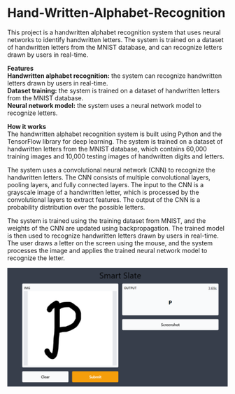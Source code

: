 # Hand-Written-Alphabet-Recognition

This project is a handwritten alphabet recognition system that uses neural networks to identify handwritten letters. The system is trained on a dataset of handwritten letters from the MNIST database, and can recognize letters drawn by users in real-time.

**Features**  
**Handwritten alphabet recognition:** the system can recognize handwritten letters drawn by users in real-time.  
**Dataset training:** the system is trained on a dataset of handwritten letters from the MNIST database.  
**Neural network model:** the system uses a neural network model to recognize letters.  

**How it works**  
The handwritten alphabet recognition system is built using Python and the TensorFlow library for deep learning. The system is trained on a dataset of handwritten letters from the MNIST database, which contains 60,000 training images and 10,000 testing images of handwritten digits and letters.

The system uses a convolutional neural network (CNN) to recognize the handwritten letters. The CNN consists of multiple convolutional layers, pooling layers, and fully connected layers. The input to the CNN is a grayscale image of a handwritten letter, which is processed by the convolutional layers to extract features. The output of the CNN is a probability distribution over the possible letters.

The system is trained using the training dataset from MNIST, and the weights of the CNN are updated using backpropagation. The trained model is then used to recognize handwritten letters drawn by users in real-time. The user draws a letter on the screen using the mouse, and the system processes the image and applies the trained neural network model to recognize the letter.


![Smart Attendance System](images/prototype.png)
